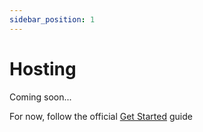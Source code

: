 ```yaml
---
sidebar_position: 1
---
```


# Hosting

Coming soon...

For now, follow the official [Get Started](https://firebase.google.com/docs/hosting/quickstart) guide
